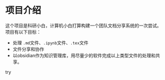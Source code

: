 # 项目介绍
这个项目是科研小白，计算机小白打算构建一个团队文档分享系统的一次尝试。
项目有以下目标：
- 处理 `.md`文件、`.ipynb`文件、`.tex`文件
- 文件分享和协作
- 以obsidian作为知识管理库，用尽量少的软件完成以上类型文件的处理和共享。

try